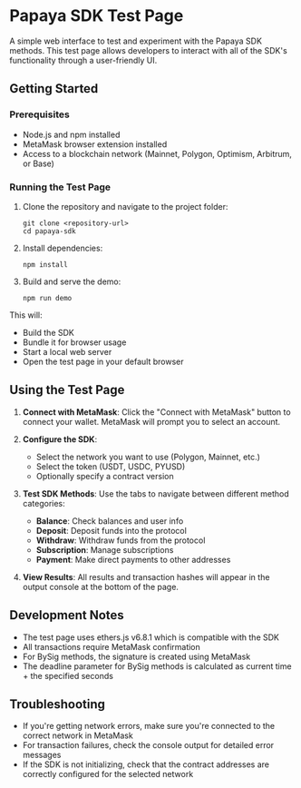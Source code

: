 # Papaya SDK Test Page

A simple web interface to test and experiment with the Papaya SDK methods. This test page allows developers to interact with all of the SDK's functionality through a user-friendly UI.

## Getting Started

### Prerequisites

- Node.js and npm installed
- MetaMask browser extension installed
- Access to a blockchain network (Mainnet, Polygon, Optimism, Arbitrum, or Base)

### Running the Test Page

1. Clone the repository and navigate to the project folder:
   ```
   git clone <repository-url>
   cd papaya-sdk
   ```

2. Install dependencies:
   ```
   npm install
   ```

3. Build and serve the demo:
   ```
   npm run demo
   ```

This will:
- Build the SDK
- Bundle it for browser usage
- Start a local web server
- Open the test page in your default browser

## Using the Test Page

1. **Connect with MetaMask**: Click the "Connect with MetaMask" button to connect your wallet. MetaMask will prompt you to select an account.

2. **Configure the SDK**:
   - Select the network you want to use (Polygon, Mainnet, etc.)
   - Select the token (USDT, USDC, PYUSD)
   - Optionally specify a contract version

3. **Test SDK Methods**: Use the tabs to navigate between different method categories:
   - **Balance**: Check balances and user info
   - **Deposit**: Deposit funds into the protocol
   - **Withdraw**: Withdraw funds from the protocol
   - **Subscription**: Manage subscriptions
   - **Payment**: Make direct payments to other addresses

4. **View Results**: All results and transaction hashes will appear in the output console at the bottom of the page.

## Development Notes

- The test page uses ethers.js v6.8.1 which is compatible with the SDK
- All transactions require MetaMask confirmation
- For BySig methods, the signature is created using MetaMask
- The deadline parameter for BySig methods is calculated as current time + the specified seconds

## Troubleshooting

- If you're getting network errors, make sure you're connected to the correct network in MetaMask
- For transaction failures, check the console output for detailed error messages
- If the SDK is not initializing, check that the contract addresses are correctly configured for the selected network 